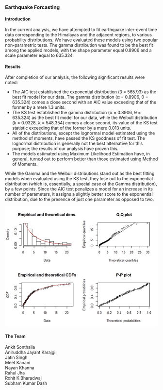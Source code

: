 ### Earthquake Forcasting

#### Introduction
In the current analysis, we have attempted to fit earthquake inter-event time data corresponding
to the Himalayas and the adjacent regions, to various probability distributions. We have 
evaluated these models using two popular non-parametric tests. The gamma distribution was
found to be the best fit among the applied models, with the shape parameter equal 0.8906 and a
scale parameter equal to 635.324.

#### Results
After completion of our analysis, the following significant results were noted:
- The AIC test established the exponential distribution (β = 565.93) as the best fit model for
our data. The gamma distribution (α = 0.8906, θ = 635.324) comes a close second with an AIC value
exceeding that of the former by a mere 1.3 units.
- The KS test established the gamma distribution (α = 0.8906, θ = 635.324) as the best fit model
for our data, while the Weibull distribution (k = 0.9328, λ = 548.354) comes a close second, its value
of the KS test statistic exceeding that of the former by a mere 0.013 units.
- All of the distributions, except the lognormal model estimated using the method of moments,
have passed the KS goodness of fit test. The lognormal distribution is generally not the best alternative
for this purpose; the results of our analysis have proven this.
- The models estimated using Maximum Likelihood Estimation have, in general, turned out to
perform better than those estimated using Method of Moments.

While the Gamma and the Weibull distributions stand out as the best fitting models when evaluated
using the KS test, they lose out to the exponential distribution (which is, essentially, a special case
of the Gamma distribution), by a few points. Since the AIC test penalizes a model for an increase in
its number of parameters, it assigns a slightly better score to the exponential distribution, due to the
presence of just one parameter as opposed to two.

![GammaResults](Results/gamma.jpeg)

#### The Team
Ankit Sonthalia   
Aniruddha Jayant Karajgi    
Jatin Singh  
Meet Kanani   
Nayan Khanna   
Rahul Jha    
Rohit K Bharadwaj    
Subham Kumar Dash   
